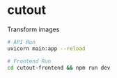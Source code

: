 # cutout
Transform images 



```bash
# API Run 
uvicorn main:app --reload

# Frontend Run
cd cutout-frontend && npm run dev
``` 